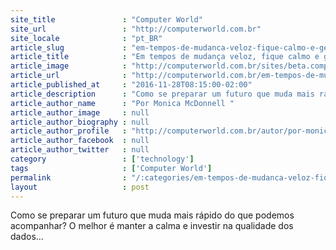 ```yaml
---
site_title               : "Computer World"
site_url                 : "http://computerworld.com.br"
site_locale              : "pt_BR"
article_slug             : "em-tempos-de-mudanca-veloz-fique-calmo-e-gerencie-seus-dados"
article_title            : "Em tempos de mudança veloz, fique calmo e gerencie seus dados"
article_image            : "http://computerworld.com.br/sites/beta.computerworld.com.br/files/news_articles/keep_calm_dourado.jpg"
article_url              : "http://computerworld.com.br/em-tempos-de-mudanca-veloz-fique-calmo-e-gerencie-seus-dados"
article_published_at     : "2016-11-28T08:15:00-02:00"
article_description      : "Como se preparar um futuro que muda mais rápido do que podemos acompanhar? O melhor é manter a calma e investir na qualidade dos dados..."
article_author_name      : "Por Monica McDonnell "
article_author_image     : null
article_author_biography : null
article_author_profile   : "http://computerworld.com.br/autor/por-monica-mcdonnell"
article_author_facebook  : null
article_author_twitter   : null
category                 : ['technology']
tags                     : ['Computer World']
permalink                : "/:categories/em-tempos-de-mudanca-veloz-fique-calmo-e-gerencie-seus-dados/"
layout                   : post
---
```


Como se preparar um futuro que muda mais rápido do que podemos acompanhar? O melhor é manter a calma e investir na qualidade dos dados...
